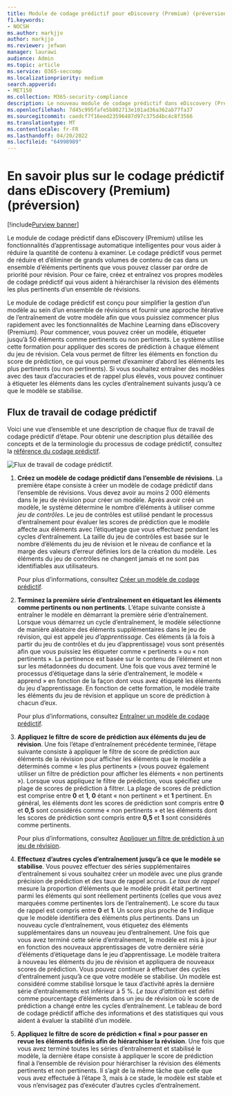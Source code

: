 ```yaml
---
title: Module de codage prédictif pour eDiscovery (Premium) (préversion)
f1.keywords:
- NOCSH
ms.author: markjjo
author: markjjo
ms.reviewer: jefwan
manager: laurawi
audience: Admin
ms.topic: article
ms.service: O365-seccomp
ms.localizationpriority: medium
search.appverid:
- MET150
ms.collection: M365-security-compliance
description: Le nouveau module de codage prédictif dans eDiscovery (Premium) utilise le Machine Learning pour analyser les éléments d’un ensemble de révisions sur prédictifs qui sont pertinents pour votre cas ou votre enquête.
ms.openlocfilehash: 7d45c995fafe5b802713e101ad36a362ab77fa37
ms.sourcegitcommit: caedcf7f16eed23596487d97c375d4bc4c8f3566
ms.translationtype: MT
ms.contentlocale: fr-FR
ms.lasthandoff: 04/20/2022
ms.locfileid: "64998989"
---
```

# <a name="learn-about-predictive-coding-in-ediscovery-premium-preview"></a>En savoir plus sur le codage prédictif dans eDiscovery (Premium) (préversion)

[!include[Purview banner](../includes/purview-rebrand-banner.md)]

Le module de codage prédictif dans eDiscovery (Premium) utilise les fonctionnalités d’apprentissage automatique intelligentes pour vous aider à réduire la quantité de contenu à examiner. Le codage prédictif vous permet de réduire et d’éliminer de grands volumes de contenu de cas dans un ensemble d’éléments pertinents que vous pouvez classer par ordre de priorité pour révision. Pour ce faire, créez et entraînez vos propres modèles de codage prédictif qui vous aident à hiérarchiser la révision des éléments les plus pertinents d’un ensemble de révisions.

Le module de codage prédictif est conçu pour simplifier la gestion d’un modèle au sein d’un ensemble de révisions et fournir une approche itérative de l’entraînement de votre modèle afin que vous puissiez commencer plus rapidement avec les fonctionnalités de Machine Learning dans eDiscovery (Premium). Pour commencer, vous pouvez créer un modèle, étiqueter jusqu’à 50 éléments comme pertinents ou non pertinents. Le système utilise cette formation pour appliquer des scores de prédiction à chaque élément du jeu de révision. Cela vous permet de filtrer les éléments en fonction du score de prédiction, ce qui vous permet d’examiner d’abord les éléments les plus pertinents (ou non pertinents). Si vous souhaitez entraîner des modèles avec des taux d’accuracies et de rappel plus élevés, vous pouvez continuer à étiqueter les éléments dans les cycles d’entraînement suivants jusqu’à ce que le modèle se stabilise.  

## <a name="the-predictive-coding-workflow"></a>Flux de travail de codage prédictif

Voici une vue d’ensemble et une description de chaque flux de travail de codage prédictif d’étape. Pour obtenir une description plus détaillée des concepts et de la terminologie du processus de codage prédictif, consultez la [référence du codage prédictif](predictive-coding-reference.md).

![Flux de travail de codage prédictif.](..\media\PredictiveCodingWorkflow.png)

1. **Créez un modèle de codage prédictif dans l’ensemble de révisions**. La première étape consiste à créer un modèle de codage prédictif dans l’ensemble de révisions. Vous devez avoir au moins 2 000 éléments dans le jeu de révision pour créer un modèle. Après avoir créé un modèle, le système détermine le nombre d’éléments à utiliser comme *jeu de contrôles*. Le jeu de contrôles est utilisé pendant le processus d’entraînement pour évaluer les scores de prédiction que le modèle affecte aux éléments avec l’étiquetage que vous effectuez pendant les cycles d’entraînement. La taille du jeu de contrôles est basée sur le nombre d’éléments du jeu de révision et le niveau de confiance et la marge des valeurs d’erreur définies lors de la création du modèle. Les éléments du jeu de contrôles ne changent jamais et ne sont pas identifiables aux utilisateurs.

   Pour plus d’informations, consultez [Créer un modèle de codage prédictif](predictive-coding-create-model.md).

2. **Terminez la première série d’entraînement en étiquetant les éléments comme pertinents ou non pertinents**. L’étape suivante consiste à entraîner le modèle en démarrant la première série d’entraînement. Lorsque vous démarrez un cycle d’entraînement, le modèle sélectionne de manière aléatoire des éléments supplémentaires dans le jeu de révision, qui est appelé jeu *d’apprentissage*. Ces éléments (à la fois à partir du jeu de contrôles et du jeu d’apprentissage) vous sont présentés afin que vous puissiez les étiqueter comme « pertinents » ou « non pertinents ». La pertinence est basée sur le contenu de l’élément et non sur les métadonnées du document. Une fois que vous avez terminé le processus d’étiquetage dans la série d’entraînement, le modèle « apprend » en fonction de la façon dont vous avez étiqueté les éléments du jeu d’apprentissage. En fonction de cette formation, le modèle traite les éléments du jeu de révision et applique un score de prédiction à chacun d’eux.

   Pour plus d’informations, consultez [Entraîner un modèle de codage prédictif](predictive-coding-train-model.md).

3. **Appliquez le filtre de score de prédiction aux éléments du jeu de révision**. Une fois l’étape d’entraînement précédente terminée, l’étape suivante consiste à appliquer le filtre de score de prédiction aux éléments de la révision pour afficher les éléments que le modèle a déterminés comme « les plus pertinents » (vous pouvez également utiliser un filtre de prédiction pour afficher les éléments « non pertinents »). Lorsque vous appliquez le filtre de prédiction, vous spécifiez une plage de scores de prédiction à filtrer. La plage de scores de prédiction est comprise entre **0** et **1**, **0** étant « non pertinent » et **1** pertinent. En général, les éléments dont les scores de prédiction sont compris entre **0** et **0,5** sont considérés comme « non pertinents » et les éléments dont les scores de prédiction sont compris entre **0,5** et **1** sont considérés comme pertinents.

   Pour plus d’informations, consultez [Appliquer un filtre de prédiction à un jeu de révision](predictive-coding-apply-prediction-filter.md).

4. **Effectuez d’autres cycles d’entraînement jusqu’à ce que le modèle se stabilise**. Vous pouvez effectuer des séries supplémentaires d’entraînement si vous souhaitez créer un modèle avec une plus grande précision de prédiction et des taux de rappel accrus. *Le taux de rappel* mesure la proportion d’éléments que le modèle prédit était pertinent parmi les éléments qui sont réellement pertinents (celles que vous avez marquées comme pertinentes lors de l’entraînement). Le score du taux de rappel est compris entre **0** et **1**. Un score plus proche de **1** indique que le modèle identifiera des éléments plus pertinents. Dans un nouveau cycle d’entraînement, vous étiquetez des éléments supplémentaires dans un nouveau jeu d’entraînement. Une fois que vous avez terminé cette série d’entraînement, le modèle est mis à jour en fonction des nouveaux apprentissages de votre dernière série d’éléments d’étiquetage dans le jeu d’apprentissage. Le modèle traitera à nouveau les éléments du jeu de révision et appliquera de nouveaux scores de prédiction. Vous pouvez continuer à effectuer des cycles d’entraînement jusqu’à ce que votre modèle se stabilise. Un modèle est considéré comme stabilisé lorsque le taux d’activité après la dernière série d’entraînements est inférieur à 5 %. *Le taux d’attrition* est défini comme pourcentage d’éléments dans un jeu de révision où le score de prédiction a changé entre les cycles d’entraînement. Le tableau de bord de codage prédictif affiche des informations et des statistiques qui vous aident à évaluer la stabilité d’un modèle.

5. **Appliquez le filtre de score de prédiction « final » pour passer en revue les éléments définis afin de hiérarchiser la révision**. Une fois que vous avez terminé toutes les séries d’entraînement et stabilisé le modèle, la dernière étape consiste à appliquer le score de prédiction final à l’ensemble de révision pour hiérarchiser la révision des éléments pertinents et non pertinents. Il s’agit de la même tâche que celle que vous avez effectuée à l’étape 3, mais à ce stade, le modèle est stable et vous n’envisagez pas d’exécuter d’autres cycles d’entraînement.
